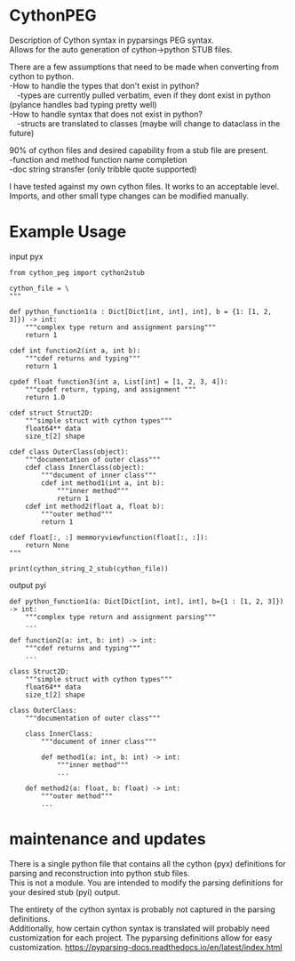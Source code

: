 # CythonPEG

Description of Cython syntax in pyparsings PEG syntax.  
Allows for the auto generation of cython->python STUB files.  

There are a few assumptions that need to be made when converting from cython to python.  
-How to handle the types that don't exist in python?  
&emsp;-types are currently pulled verbatim, even if they dont exist in python (pylance handles bad typing pretty well)  
-How to handle syntax that does not exist in python?  
&emsp;-structs are translated to classes (maybe will change to dataclass in the future)

90% of cython files and desired capability from a stub file are present.  
-function and method function name completion   
-doc string stransfer (only tribble quote supported)  

I have tested against my own cython files.  It works to an acceptable level.  
Imports, and other small type changes can be modified manually. 

# Example Usage
input pyx
```
from cython_peg import cython2stub

cython_file = \
"""

def python_function1(a : Dict[Dict[int, int], int], b = {1: [1, 2, 3]}) -> int:
    """complex type return and assignment parsing"""
    return 1

cdef int function2(int a, int b):
    """cdef returns and typing"""
    return 1

cpdef float function3(int a, List[int] = [1, 2, 3, 4]):
    """cpdef return, typing, and assignment """
    return 1.0

cdef struct Struct2D:
    """simple struct with cython types"""
    float64** data
    size_t[2] shape

cdef class OuterClass(object):
    """documentation of outer class"""
    cdef class InnerClass(object):
        """document of inner class"""
        cdef int method1(int a, int b):
            """inner method"""
            return 1
    cdef int method2(float a, float b):
        """outer method"""
        return 1

cdef float[:, :] memmoryviewfunction(float[:, :]):
    return None
"""

print(cython_string_2_stub(cython_file))
```
output pyi
```
def python_function1(a: Dict[Dict[int, int], int], b={1 : [1, 2, 3]}) -> int:
    """complex type return and assignment parsing"""
    ...

def function2(a: int, b: int) -> int:
    """cdef returns and typing"""
    ...

class Struct2D:
    """simple struct with cython types"""
    float64** data
    size_t[2] shape

class OuterClass:
    """documentation of outer class"""

    class InnerClass:
        """document of inner class"""

        def method1(a: int, b: int) -> int:
            """inner method"""
            ...

    def method2(a: float, b: float) -> int:
        """outer method"""
        ...

```

# maintenance and updates

There is a single python file that contains all the cython (pyx) definitions for parsing and reconstruction into python stub files.  
This is not a module.  You are intended to modify the parsing definitions for your desired stub (pyi) output.

The entirety of the cython syntax is probably not captured in the parsing definitions.  
Additionally, how certain cython syntax is translated will probably need customization for each project. The pyparsing definitions allow for easy customization. https://pyparsing-docs.readthedocs.io/en/latest/index.html
